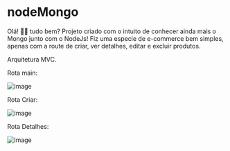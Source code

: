 # nodeMongo

Olá! 👋🏼 tudo bem?
Projeto criado com o intuito de conhecer ainda mais o Mongo junto com o NodeJs! 
Fiz uma especie de e-commerce bem simples, apenas com a route de criar, ver detalhes, editar e excluir produtos.

Arquitetura MVC.

Rota main:

![image](https://github.com/feliipecardosoo/nodeMongo/assets/124006127/ad89e11b-17b8-4480-834b-20d51ce186c3)

Rota Criar:

![image](https://github.com/feliipecardosoo/nodeMongo/assets/124006127/347b2d5f-79a0-478b-9103-093927557562)

Rota Detalhes: 

![image](https://github.com/feliipecardosoo/nodeMongo/assets/124006127/34ec07ed-0e62-4152-8415-60f3f0cc65b6)
